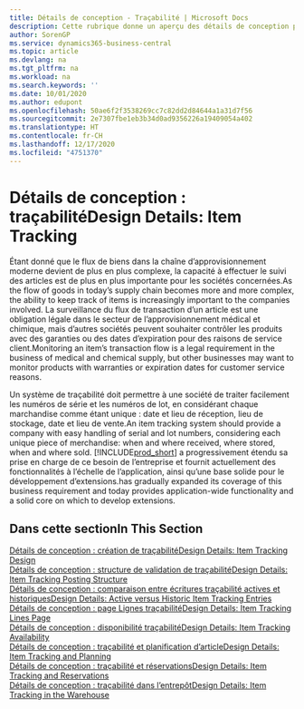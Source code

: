 ```yaml
---
title: Détails de conception - Traçabilité | Microsoft Docs
description: Cette rubrique donne un aperçu des détails de conception pour la traçabilité.
author: SorenGP
ms.service: dynamics365-business-central
ms.topic: article
ms.devlang: na
ms.tgt_pltfrm: na
ms.workload: na
ms.search.keywords: ''
ms.date: 10/01/2020
ms.author: edupont
ms.openlocfilehash: 50ae6f2f3538269cc7c82dd2d84644a1a31d7f56
ms.sourcegitcommit: 2e7307fbe1eb3b34d0ad9356226a19409054a402
ms.translationtype: HT
ms.contentlocale: fr-CH
ms.lasthandoff: 12/17/2020
ms.locfileid: "4751370"
---
```

# <a name="design-details-item-tracking"></a><span data-ttu-id="546c0-103">Détails de conception : traçabilité</span><span class="sxs-lookup"><span data-stu-id="546c0-103">Design Details: Item Tracking</span></span>
<span data-ttu-id="546c0-104">Étant donné que le flux de biens dans la chaîne d’approvisionnement moderne devient de plus en plus complexe, la capacité à effectuer le suivi des articles est de plus en plus importante pour les sociétés concernées.</span><span class="sxs-lookup"><span data-stu-id="546c0-104">As the flow of goods in today’s supply chain becomes more and more complex, the ability to keep track of items is increasingly important to the companies involved.</span></span> <span data-ttu-id="546c0-105">La surveillance du flux de transaction d’un article est une obligation légale dans le secteur de l’approvisionnement médical et chimique, mais d’autres sociétés peuvent souhaiter contrôler les produits avec des garanties ou des dates d’expiration pour des raisons de service client.</span><span class="sxs-lookup"><span data-stu-id="546c0-105">Monitoring an item’s transaction flow is a legal requirement in the business of medical and chemical supply, but other businesses may want to monitor products with warranties or expiration dates for customer service reasons.</span></span>  

<span data-ttu-id="546c0-106">Un système de traçabilité doit permettre à une société de traiter facilement les numéros de série et les numéros de lot, en considérant chaque marchandise comme étant unique : date et lieu de réception, lieu de stockage, date et lieu de vente.</span><span class="sxs-lookup"><span data-stu-id="546c0-106">An item tracking system should provide a company with easy handling of serial and lot numbers, considering each unique piece of merchandise: when and where received, where stored, when and where sold.</span></span> [!INCLUDE[prod_short](includes/prod_short.md)] <span data-ttu-id="546c0-107">a progressivement étendu sa prise en charge de ce besoin de l’entreprise et fournit actuellement des fonctionnalités à l’échelle de l’application, ainsi qu’une base solide pour le développement d’extensions.</span><span class="sxs-lookup"><span data-stu-id="546c0-107">has gradually expanded its coverage of this business requirement and today provides application-wide functionality and a solid core on which to develop extensions.</span></span>  

## <a name="in-this-section"></a><span data-ttu-id="546c0-108">Dans cette section</span><span class="sxs-lookup"><span data-stu-id="546c0-108">In This Section</span></span>  
[<span data-ttu-id="546c0-109">Détails de conception : création de traçabilité</span><span class="sxs-lookup"><span data-stu-id="546c0-109">Design Details: Item Tracking Design</span></span>](design-details-item-tracking-design.md)  
[<span data-ttu-id="546c0-110">Détails de conception : structure de validation de traçabilité</span><span class="sxs-lookup"><span data-stu-id="546c0-110">Design Details: Item Tracking Posting Structure</span></span>](design-details-item-tracking-posting-structure.md)  
[<span data-ttu-id="546c0-111">Détails de conception : comparaison entre écritures traçabilité actives et historiques</span><span class="sxs-lookup"><span data-stu-id="546c0-111">Design Details: Active versus Historic Item Tracking Entries</span></span>](design-details-active-versus-historic-item-tracking-entries.md)  
[<span data-ttu-id="546c0-112">Détails de conception : page Lignes traçabilité</span><span class="sxs-lookup"><span data-stu-id="546c0-112">Design Details: Item Tracking Lines Page</span></span>](design-details-item-tracking-lines-window.md)  
[<span data-ttu-id="546c0-113">Détails de conception : disponibilité traçabilité</span><span class="sxs-lookup"><span data-stu-id="546c0-113">Design Details: Item Tracking Availability</span></span>](design-details-item-tracking-availability.md)  
[<span data-ttu-id="546c0-114">Détails de conception : traçabilité et planification d’article</span><span class="sxs-lookup"><span data-stu-id="546c0-114">Design Details: Item Tracking and Planning</span></span>](design-details-item-tracking-and-planning.md)  
[<span data-ttu-id="546c0-115">Détails de conception : traçabilité et réservations</span><span class="sxs-lookup"><span data-stu-id="546c0-115">Design Details: Item Tracking and Reservations</span></span>](design-details-item-tracking-and-reservations.md)  
[<span data-ttu-id="546c0-116">Détails de conception : traçabilité dans l’entrepôt</span><span class="sxs-lookup"><span data-stu-id="546c0-116">Design Details: Item Tracking in the Warehouse</span></span>](design-details-item-tracking-in-the-warehouse.md)
